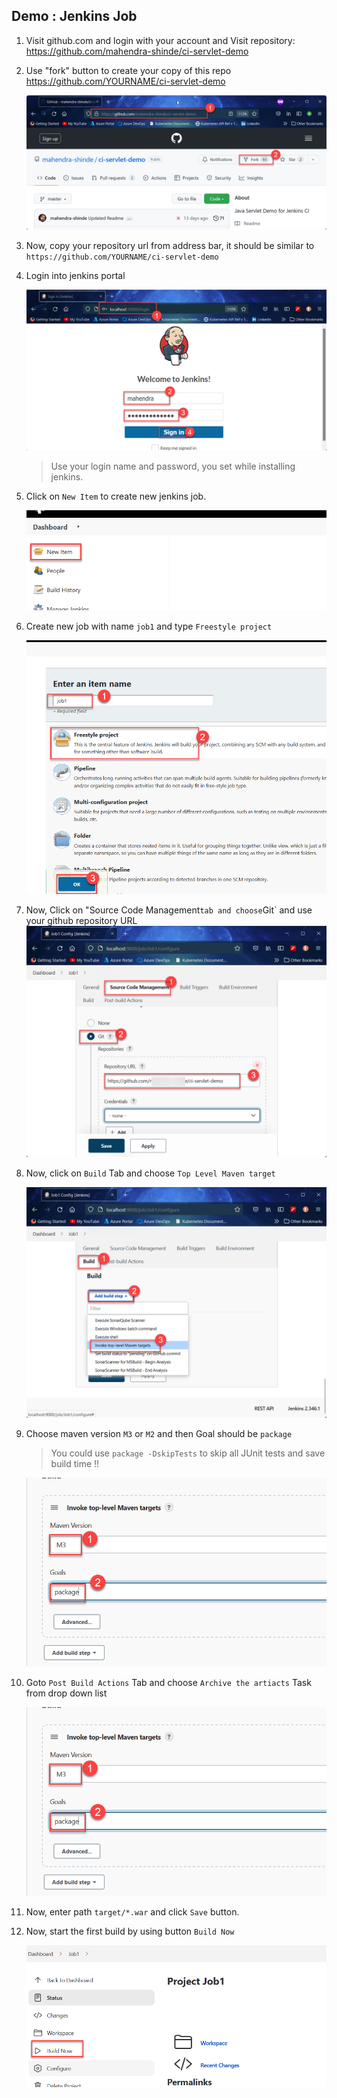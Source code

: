 ## Demo : Jenkins Job 

1. Visit github.com and login with your account and Visit repository: https://github.com/mahendra-shinde/ci-servlet-demo

1. Use "fork" button to create your copy of this repo https://github.com/YOURNAME/ci-servlet-demo

	![Fork Repo](./images/fork.png)

1. Now, copy your repository url from address bar, it should be similar to `https://github.com/YOURNAME/ci-servlet-demo`

1. Login into jenkins portal

	![Jenkins login](./images/jenkins-login.png)

	> Use your login name and password, you set while installing jenkins.

1. Click on `New Item` to create new jenkins job.

	![New Job](./images/new-job.png)

1. Create new job with name `job1` and type `Freestyle project`

	![New Job](./images/new-job1.png)

1. Now, Click on "Source Code Management` tab and choose `Git` and use your github repository URL
	![Git Repo](./images/job-git.png)

1. Now, click on `Build` Tab and choose `Top Level Maven target`

	![Build](./images/build-step.png)

1. Choose maven version `M3` or `M2` and then Goal should be `package` 

	> You could use `package -DskipTests` to skip all JUnit tests and save build time !!

	![Build Maven](./images/build-maven.png)

1. Goto `Post Build Actions` Tab and choose `Archive the artiacts` Task from drop down list

	![Archive](./images/build-maven.png)

1. Now, enter path `target/*.war` and click `Save` button.

1. Now, start the first build by using button `Build Now`

	![Build now](./images/build1.png)
